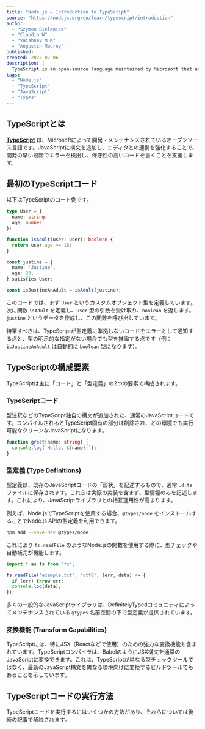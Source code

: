 ```yaml
---
title: "Node.js — Introduction to TypeScript"
source: "https://nodejs.org/en/learn/typescript/introduction"
author:
  - "Szymon Bielenica"
  - "Claudio W"
  - "Vaishnav M K"
  - "Augustin Mauroy"
published:
created: 2025-07-06
description: |
  TypeScript is an open-source language maintained by Microsoft that adds syntax to JavaScript for better editor integration, early error catching, and more maintainable code.
tags:
  - "Node.js"
  - "TypeScript"
  - "JavaScript"
  - "Types"
---
```

## TypeScriptとは

**[TypeScript](https://www.typescriptlang.org/)** は、Microsoftによって開発・メンテナンスされているオープンソース言語です。JavaScriptに構文を追加し、エディタとの連携を強化することで、開発の早い段階でエラーを検出し、保守性の高いコードを書くことを支援します。

## 最初のTypeScriptコード

以下はTypeScriptのコード例です。

```ts
type User = {
  name: string;
  age: number;
};

function isAdult(user: User): boolean {
  return user.age >= 18;
}

const justine = {
  name: 'Justine',
  age: 23,
} satisfies User;

const isJustineAnAdult = isAdult(justine);
```

このコードでは、まず `User` というカスタムオブジェクト型を定義しています。次に関数 `isAdult` を定義し、`User` 型の引数を受け取り、`boolean` を返します。`justine` というデータを作成し、この関数を呼び出しています。

特筆すべきは、TypeScriptが型定義に準拠しないコードをエラーとして通知する点と、型の明示的な指定がない場合でも型を推論する点です（例：`isJustineAnAdult` は自動的に `boolean` 型になります）。

## TypeScriptの構成要素

TypeScriptは主に「コード」と「型定義」の2つの要素で構成されます。

### TypeScriptコード

型注釈などのTypeScript独自の構文が追加された、通常のJavaScriptコードです。コンパイルされるとTypeScript固有の部分は削除され、どの環境でも実行可能なクリーンなJavaScriptになります。

```ts
function greet(name: string) {
  console.log(`Hello, ${name}!`);
}
```

### 型定義 (Type Definitions)

型定義は、既存のJavaScriptコードの「形状」を記述するもので、通常 `.d.ts` ファイルに保存されます。これらは実際の実装を含まず、型情報のみを記述します。これにより、JavaScriptライブラリとの相互運用性が高まります。

例えば、Node.jsでTypeScriptを使用する場合、`@types/node` をインストールすることでNode.js APIの型定義を利用できます。

```bash
npm add --save-dev @types/node
```

これにより `fs.readFile` のようなNode.jsの関数を使用する際に、型チェックや自動補完が機能します。

```ts
import * as fs from 'fs';

fs.readFile('example.txt', 'utf8', (err, data) => {
  if (err) throw err;
  console.log(data);
});
```

多くの一般的なJavaScriptライブラリは、DefinitelyTypedコミュニティによってメンテナンスされている `@types` 名前空間の下で型定義が提供されています。

### 変換機能 (Transform Capabilities)

TypeScriptには、特にJSX（Reactなどで使用）のための強力な変換機能も含まれています。TypeScriptコンパイラは、BabelのようにJSX構文を通常のJavaScriptに変換できます。これは、TypeScriptが単なる型チェックツールではなく、最新のJavaScript構文を異なる環境向けに変換するビルドツールでもあることを示しています。

## TypeScriptコードの実行方法

TypeScriptコードを実行するにはいくつかの方法があり、それらについては後続の記事で解説されます。
